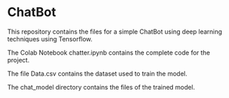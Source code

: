 # ChatBot

This repository contains the files for a simple ChatBot using deep learning techniques using Tensorflow.

The Colab Notebook chatter.ipynb contains the complete code for the project.

The file Data.csv contains the dataset used to train the model.

The chat_model directory contains the files of the trained model.
